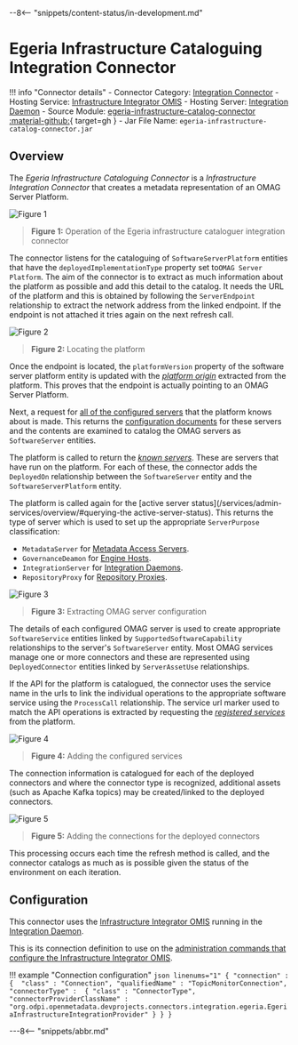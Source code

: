 <!-- SPDX-License-Identifier: CC-BY-4.0 -->
<!-- Copyright Contributors to the ODPi Egeria project. -->

--8<-- "snippets/content-status/in-development.md"

# Egeria Infrastructure Cataloguing Integration Connector

!!! info "Connector details"
    - Connector Category: [Integration Connector](/concepts/integration-connector)
    - Hosting Service: [Infrastructure Integrator OMIS](/services/omis/infrastructure-integrator/overview)
    - Hosting Server: [Integration Daemon](/concepts/integration-daemon)
    - Source Module: [egeria-infrastructure-catalog-connector :material-github:](https://github.com/odpi/egeria-dev-projects/tree/main/egeria-infrastructure-catalog-connector){ target=gh }
    - Jar File Name: `egeria-infrastructure-catalog-connector.jar`

## Overview

The *Egeria Infrastructure Cataloguing Connector* is a *Infrastructure Integration Connector* that creates a metadata representation of an OMAG Server Platform.


![Figure 1](egeria-infrastructure-cataloguer-integration-connector.svg)
> **Figure 1:** Operation of the Egeria infrastructure cataloguer integration connector

The connector listens for the cataloguing of `SoftwareServerPlatform` entities that have the `deployedImplementationType` property set to`OMAG Server Platform`.  The aim of the connector is to extract as much information about the platform as possible and add this detail to the catalog. It needs the URL of the platform and this is obtained by following the `ServerEndpoint` relationship to extract the network address from the linked endpoint.  If the endpoint is not attached it tries again on the next refresh call. 

![Figure 2](egeria-infrastructure-cataloguer-integration-connector-trigger.svg)
> **Figure 2:** Locating the platform

Once the endpoint is located, the `platformVersion` property of the software server platform entity is updated with the [*platform origin*](/services/platform-services/overview/#platform-origin) extracted from the platform.  This proves that the endpoint is actually pointing to an OMAG Server Platform.

Next, a request for [all of the configured servers](/services/admin-services/overview/#managing-configuration-documents) that the platform knows about is made.  This returns the [configuration documents](/concepts/configuration-document) for these servers and the contents are examined to catalog the OMAG servers as `SoftwareServer` entities. 

The platform is called to return the [*known servers*](/services/platform-services/overview/#known-servers).  These are servers that have run on the platform.  For each of these, the connector adds the `DeployedOn` relationship between the `SoftwareServer` entity and the `SoftwareServerPlatform` entity.

The platform is called again for the [active server status](/services/admin-services/overview/#querying-the active-server-status).  This returns the type of server which is used to set up the appropriate `ServerPurpose` classification:

* `MetadataServer` for [Metadata Access Servers](/concepts/metadata-access-server).
* `GovernanceDeamon` for [Engine Hosts](/concepts/engine-host).
* `IntegrationServer` for [Integration Daemons](/concepts/metadata-access-server).
* `RepositoryProxy` for [Repository Proxies](/concepts/repository-proxy).


![Figure 3](egeria-infrastructure-cataloguer-integration-connector-servers.svg)
> **Figure 3:** Extracting OMAG server configuration

The details of each configured OMAG server is used to create appropriate `SoftwareService` entities linked by `SupportedSoftwareCapability` relationships to the server's `SoftwareServer` entity.  Most OMAG services manage one or more connectors and these are represented using `DeployedConnector` entities linked by `ServerAssetUse` relationships.

If the API for the platform is catalogued, the connector uses the service name in the urls to link the individual operations to the appropriate software service using the `ProcessCall` relationship.  The service url marker used to match the API operations is extracted by requesting the [*registered services*](/services/platform-services/overview/#registered-services) from the platform.

![Figure 4](egeria-infrastructure-cataloguer-integration-connector-software-services.svg)
> **Figure 4:** Adding the configured services

The connection information is catalogued for each of the deployed connectors and where the connector type is recognized, additional assets (such as Apache Kafka topics) may be created/linked to the deployed connectors.

![Figure 5](egeria-infrastructure-cataloguer-integration-connector-deployed-connector.svg)
> **Figure 5:** Adding the connections for the deployed connectors

This processing occurs each time the refresh method is called, and the connector catalogs as much as is possible given the status of the environment on each iteration.

## Configuration

This connector uses the [Infrastructure Integrator OMIS](/services/omis/infrastructure-integrator/overview)
running in the [Integration Daemon](/concepts/integration-daemon).

This is its connection definition to use on the [administration commands that configure the Infrastructure Integrator OMIS](/guides/admin/servers/configuring-an-integration-daemon/#configure-the-integration-services).

!!! example "Connection configuration"
    ```json linenums="1"
    {
       "connection" : 
                    { 
                        "class" : "Connection",
                        "qualifiedName" : "TopicMonitorConnection",
                        "connectorType" : 
                        {
                            "class" : "ConnectorType",
                            "connectorProviderClassName" : "org.odpi.openmetadata.devprojects.connectors.integration.egeria.EgeriaInfrastructureIntegrationProvider"
                        }
                    }
    }
    ```


---8<-- "snippets/abbr.md"
